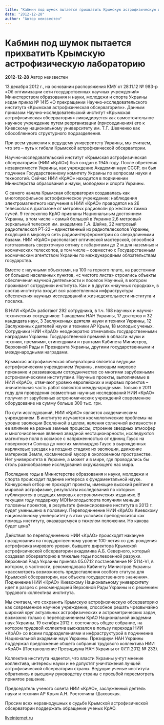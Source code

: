 ```yaml
---
title: "Кабмин под шумок пытается прихватить Крымскую астрофизическую лабораторию"
date: "2012-12-28"
author: "Автор неизвестен"
---
```


# Кабмин под шумок пытается прихватить Крымскую астрофизическую лабораторию

**2012-12-28** Автор неизвестен

13 декабря 2012 г., на основании распоряжения КМУ от 28.11.12 № 983-р «Об оптимизации сети государственных научных учреждений» Министерством образования и науки, молодежи и спорта Украины издан приказ № 1415 «О прекращении Научно-исследовательского института «Крымская астрофизическая обсерватория»». Данным приказом Научно-исследовательский институт «Крымская астрофизическая обсерватория» ликвидируется как самостоятельное научное учреждение путем реорганизации (присоединения) его к Киевскому национальному университету им. Т.Г. Шевченко как обособленного структурного подразделения.

При всем уважении к ведущему университету Украины, мы считаем, что это – путь к гибели Крымской астрофизической обсерватории.

Научно-исследовательский институт «Крымская астрофизическая обсерватория» (НИИ «КрАО») был создан в 1945 году. После обретения независимости Украины, как учреждение Академии наук СССР, он был подчинен Государственному комитету Украины по вопросам науки и технологий. Сейчас НИИ «КрАО» находится в подчинении Министерства образования и науки, молодежи и спорта Украины.

С самого начала Крымская обсерватория создавалась как многопрофильное астрофизическое учреждение: наблюдения электромагнитного излучения в НИИ «КрАО» проводятся на 26 телескопах в диапазоне от метровых радиоволн до жестких гамма лучей. 9 телескопов КрАО признаны Национальным достоянием Украины, в том числе – самый большой в Украине 2,6 метровый зеркальный телескоп им. академика Г.А. Шайна, 22 метровый радиотелескоп РТ-22 – единственный из радиотелескопов Украины, входящий в мировую сеть радиоинтерферометрии со сверхдлинными базами. НИИ «КрАО» располагает оптической мастерской, способной изготавливать сверхточную оптику с габаритами до 2 м для наземных и космических телескопов, в том числе – совместно с Государственным космическим агентством Украины по международным обязательствам государства.

Вместе с научными объектами, на 100 га горного плато, на расстоянии от больших населенных пунктов, «с чистого листа» строились объекты обеспечения научной деятельности и поселок Научный, в котором проживают сотрудники института. Как и в других «научных городках», в состав института входит вся разветвленная инфраструктура обеспечения научных исследований и жизнедеятельности института и поселка.

В НИИ «КрАО» работают 292 сотрудника, в т.ч. 168 научных и научно-технических сотрудников: 1 академик НАН Украины, 17 докторов и 32 кандидата наук, 3 Заслуженных деятеля науки и техники Украины, 12 Заслуженных деятелей науки и техники АР Крым, 18 молодых ученых. Сотрудники НИИ «КрАО» неоднократно отмечались государственными наградами Украины: Государственной премией в области науки и техники, премиями, стипендиями и грантами Кабинета Министров, Верховной Рады и Президента Украины, другими государственными и международными наградами.

Крымская астрофизическая обсерватория является ведущим астрофизическим учреждением Украины, имеющим мировое признание и развивающим сотрудничество со многими зарубежными астрономическими институтами. Научные проекты, выполняемые в НИИ «КрАО», отвечают уровню европейских и мировых проектов – значительная часть работ являются международными. Только в 2011 году для проведения совместных научных исследований НИИ «КрАО» получил от зарубежных астрономических учреждений современное оборудование на сумму больше 300 тыс. грн.

По сути исследований, НИИ «КрАО» является академическим учреждением. В институте изучаются космологические проблемы на уровне эволюции Вселенной в целом, явления солнечной активности и ее влияние на разные земные процессы, строение звездных атмосфер и многочисленные явления звездной нестационарности, исследуются магнитные поля в космосе с напряженностью от единиц Гаусс на поверхности Солнца до многих миллиардов Гаусс в вырожденных карликовых звездах на поздних стадиях их эволюции, движение материков Земли, космический мусор в околоземном пространстве. Нет университета в Украине, а может и в мире, где проводились бы столь разнообразные исследования окружающего нас мира.

Последние годы в Министерстве образования и науки, молодежи и спорта происходит падение интереса к фундаментальной науке. Конкурсный отбор не проходят проекты, имеющие высокий рейтинг в мировой астрофизике, результаты исследований по которым публикуются в ведущих мировых астрономических изданиях. В текущем году поддержку МОНмолодьспорта получили меньше половины проектов, в результате финансирование института в 2013 г. будет уменьшено в половину. Переподчинение НИИ «КрАО» Киевскому национальному университету в этих условиях преподносится как помощь институту, оказавшемуся в тяжелом положении. Но какова будет цена?

Действия по переподчинению НИИ «КрАО» происходят накануне празднования на государственному уровне 100-летия со дня рождения астрофизика мирового уровня, бывшего директора Крымской астрофизической обсерватории академика А.Б. Северного, который создавал обсерваторию в тяжелые годы послевоенной разрухи. Верховная Рада Украины приняла 05.07.12 постановление № 5114-VI, в котором, в частности, рекомендовала Кабинету Министров Украины «рассмотреть возможность предоставления особого статуса для Крымской обсерватории, как объекта государственного значения». Подчинение НИИ «КрАО» Киевскому Национальному университету идет в разрез с рекомендацией Верховной Рады Украины и с решением трудового коллектива института.

Мы считаем, что сохранить Крымскую астрофизическую обсерваторию как современное научное учреждение, способное решать чрезвычайно широкий круг актуальных астрофизических и астрометрических задач, возможно только с переподчинением КрАО Национальной академии наук Украины. 19 октября 2012 г. состоялось общее собрание, на котором трудовой коллектив высказался в пользу перехода НИИ «КрАО» со всеми подразделениями и инфраструктурой в подчинение Национальной академии наук Украины. Президиум НАН Украины поддержал предложение общего собрания трудового коллектива НИИ «КрАО» (Постановление Президиума НАН Украины от 07.11.2012 № 233).

Коллектив института надеется, что власти Украины учтут мнение коллектива, интересы науки и не допустят уничтожения лучшей астрофизической обсерватории страны. Ведущие ученые института обратились к высшему руководству страны с просьбой пересмотреть принятое решение.

Председатель ученого совета НИИ «КрАО», заслуженный деятель науки и техники АР Крым А.Н. Ростопчина-Шаховская.

Просим всех неравнодушных к судьбе Крымской астрофизической обсерватории поддержать обращение ученых КрАО.

[liveinternet.ru ](http://www.liveinternet.ru/users/4387265/post254170104/)